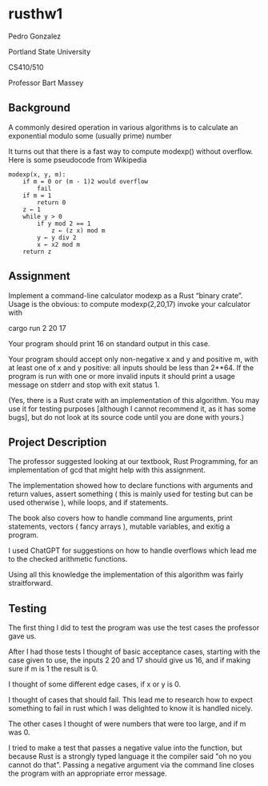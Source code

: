 # rusthw1

Pedro Gonzalez

Portland State University

CS410/510

Professor Bart Massey

## Background

A commonly desired operation in various algorithms is to calculate an exponential modulo some (usually prime) number

It turns out that there is a fast way to compute modexp() without overflow. Here is some pseudocode from Wikipedia


    modexp(x, y, m):
        if m = 0 or (m - 1)2 would overflow
            fail
        if m = 1
            return 0
        z ← 1
        while y > 0
            if y mod 2 == 1
                z ← (z x) mod m
            y ← y div 2
            x ← x2 mod m
        return z

## Assignment

Implement a command-line calculator modexp as a Rust “binary crate”. Usage is the obvious: to compute modexp(2,20,17) invoke your calculator with

cargo run 2 20 17

Your program should print 16 on standard output in this case.

Your program should accept only non-negative x and y and positive m, with at least one of x and y positive: all inputs should be less than 2**64. If the program is run with one or more invalid inputs it should print a usage message on stderr and stop with exit status 1.

(Yes, there is a Rust crate with an implementation of this algorithm. You may use it for testing purposes [although I cannot recommend it, as it has some bugs], but do not look at its source code until you are done with yours.)

## Project Description

The professor suggested looking at our textbook, Rust Programming, for an implementation of gcd that might help with this assignment.

The implementation showed how to declare functions with arguments and return values, assert something ( this is mainly used for testing but can be used otherwise ), while loops, and if statements.

The book also covers how to handle command line arguments, print statements, vectors ( fancy arrays ), mutable variables, and exitig a program.

I used ChatGPT for suggestions on how to handle overflows which lead me to the checked arithmetic functions.

Using all this knowledge the implementation of this algorithm was fairly straitforward.

## Testing

The first thing I did to test the program was use the test cases the professor gave us.

After I had those tests I thought of basic acceptance cases, starting with the case given to use, the inputs 2 20 and 17 should give us 16, and if making sure if m is 1 the result is 0.

I thought of some different edge cases, if x or y is 0.

I thought of cases that should fail. This lead me to research how to expect something to fail in rust which I was delighted to know it is handled nicely.

The other cases I thought of were numbers that were too large, and if m was 0.

I tried to make a test that passes a negative value into the function, but because Rust is a strongly typed language it the compiler said "oh no you cannot do that". Passing a negative argument via the command line closes the program with an appropriate error message.